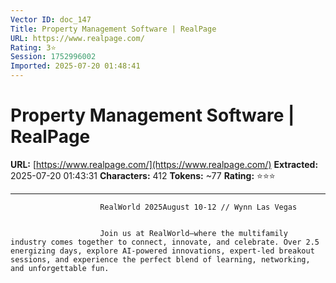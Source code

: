 ```yaml
---
Vector ID: doc_147
Title: Property Management Software | RealPage
URL: https://www.realpage.com/
Rating: 3⭐
Session: 1752996002
Imported: 2025-07-20 01:48:41
---
```


# Property Management Software | RealPage

**URL:** [https://www.realpage.com/](https://www.realpage.com/)
**Extracted:** 2025-07-20 01:43:31
**Characters:** 412
**Tokens:** ~77
**Rating:** ⭐⭐⭐

---



                        RealWorld 2025August 10-12 // Wynn Las Vegas
                    

                        Join us at RealWorld—where the multifamily industry comes together to connect, innovate, and celebrate. Over 2.5 energizing days, explore AI-powered innovations, expert-led breakout sessions, and experience the perfect blend of learning, networking, and unforgettable fun.
                    

